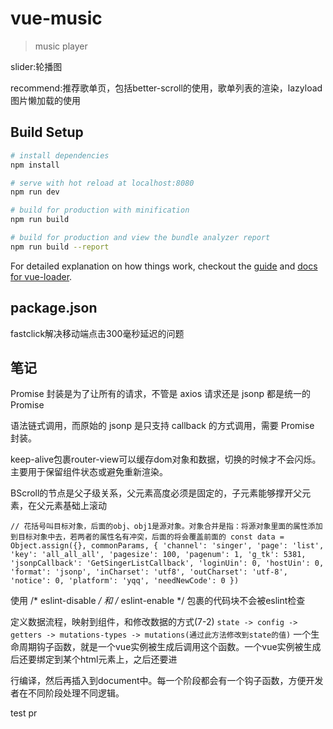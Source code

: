 # vue-music

> music player

slider:轮播图

recommend:推荐歌单页，包括better-scroll的使用，歌单列表的渲染，lazyload图片懒加载的使用

## Build Setup

``` bash
# install dependencies
npm install

# serve with hot reload at localhost:8080
npm run dev

# build for production with minification
npm run build

# build for production and view the bundle analyzer report
npm run build --report
```

For detailed explanation on how things work, checkout the [guide](http://vuejs-templates.github.io/webpack/) and [docs for vue-loader](http://vuejs.github.io/vue-loader).

## package.json

 fastclick解决移动端点击300毫秒延迟的问题

 ## 笔记

Promise 封装是为了让所有的请求，不管是 axios 请求还是 jsonp 都是统一的 Promise

语法链式调用，而原始的 jsonp 是只支持 callback 的方式调用，需要 Promise 封装。

keep-alive包裹router-view可以缓存dom对象和数据，切换的时候才不会闪烁。主要用于保留组件状态或避免重新渲染。

BScroll的节点是父子级关系，父元素高度必须是固定的，子元素能够撑开父元素，在父元素基础上滚动

`
// 花括号叫目标对象，后面的obj、obj1是源对象。对象合并是指：将源对象里面的属性添加到目标对象中去，若两者的属性名有冲突，后面的将会覆盖前面的
  const data = Object.assign({}, commonParams, {
    'channel': 'singer',
    'page': 'list',
    'key': 'all_all_all',
    'pagesize': 100,
    'pagenum': 1,
    'g_tk': 5381,
    'jsonpCallback': 'GetSingerListCallback',
    'loginUin': 0,
    'hostUin': 0,
    'format': 'jsonp',
    'inCharset': 'utf8',
    'outCharset': 'utf-8',
    'notice': 0,
    'platform': 'yqq',
    'needNewCode': 0
  })
`

使用 /* eslint-disable */ 和 /* eslint-enable */ 包裹的代码块不会被eslint检查

定义数据流程，映射到组件，和修改数据的方式(7-2)
`
 state -> config -> getters -> mutations-types -> mutations(通过此方法修改到state的值)
`
一个生命周期钩子函数，就是一个vue实例被生成后调用这个函数。一个vue实例被生成后还要绑定到某个html元素上，之后还要进

行编译，然后再插入到document中。每一个阶段都会有一个钩子函数，方便开发者在不同阶段处理不同逻辑。

test pr